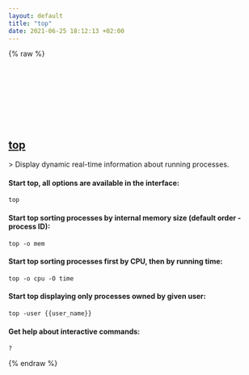```yaml
---
layout: default
title: "top"
date: 2021-06-25 18:12:13 +02:00
---
```

{% raw %}
<h2 id="top">
  <a href="/en/osx/top.html">top</a> <a href="#top"><svg class="icon">
    <use href="/assets/images/unicode_sprite.svg#link" />
  </svg></a>
</h2>
> Display dynamic real-time information about running processes.

#### Start top, all options are available in the interface:
```shell
top
```
#### Start top sorting processes by internal memory size (default order - process ID):
```shell
top -o mem
```
#### Start top sorting processes first by CPU, then by running time:
```shell
top -o cpu -O time
```
#### Start top displaying only processes owned by given user:
```shell
top -user {{user_name}}
```
#### Get help about interactive commands:
```shell
?
```
{% endraw %}